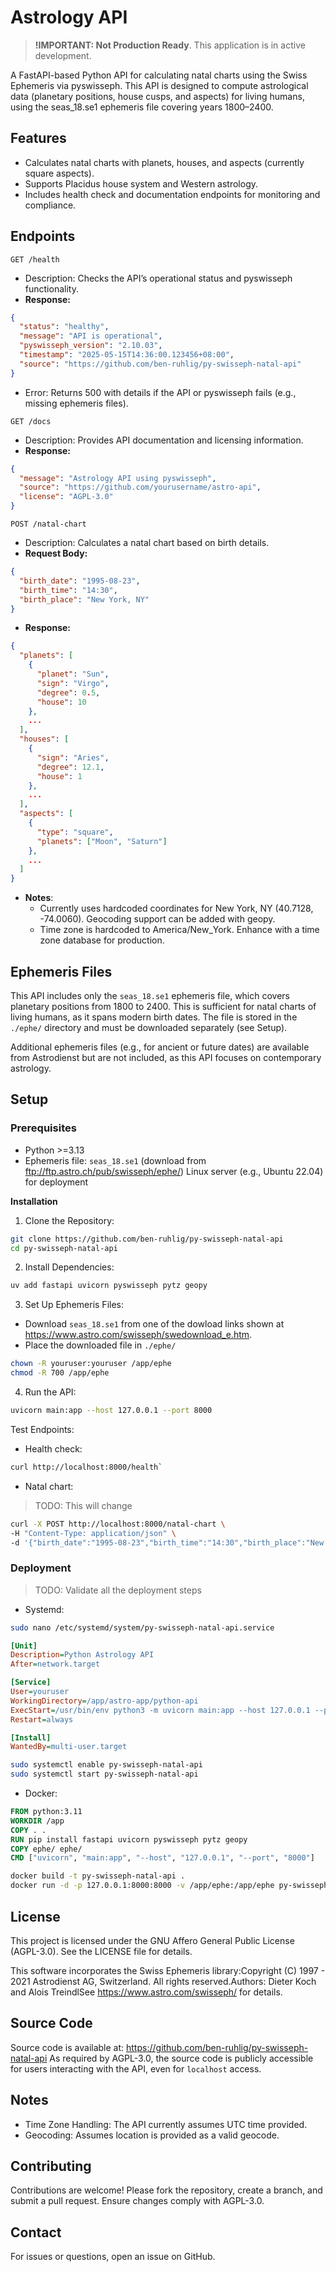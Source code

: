 # Astrology API

> **!IMPORTANT: Not Production Ready**. 
> This application is in active development.

A FastAPI-based Python API for calculating natal charts using the Swiss Ephemeris via pyswisseph. This API is designed to compute astrological data (planetary positions, house cusps, and aspects) for living humans, using the seas_18.se1 ephemeris file covering years 1800–2400.

## Features
* Calculates natal charts with planets, houses, and aspects (currently square aspects).
* Supports Placidus house system and Western astrology.
* Includes health check and documentation endpoints for monitoring and compliance.

## Endpoints
`GET /health`

* Description: Checks the API’s operational status and pyswisseph functionality.
* **Response:**
```json
{
  "status": "healthy",
  "message": "API is operational",
  "pyswisseph_version": "2.10.03",
  "timestamp": "2025-05-15T14:36:00.123456+08:00",
  "source": "https://github.com/ben-ruhlig/py-swisseph-natal-api"
}
```
* Error: Returns 500 with details if the API or pyswisseph fails (e.g., missing ephemeris files).

`GET /docs`

* Description: Provides API documentation and licensing information.
* **Response:**
```json
{
  "message": "Astrology API using pyswisseph",
  "source": "https://github.com/yourusername/astro-api",
  "license": "AGPL-3.0"
}
```

`POST /natal-chart`

* Description: Calculates a natal chart based on birth details.
* **Request Body:**
```json
{
  "birth_date": "1995-08-23",
  "birth_time": "14:30",
  "birth_place": "New York, NY"
}
```

* **Response:**
```json
{
  "planets": [
    {
      "planet": "Sun",
      "sign": "Virgo",
      "degree": 0.5,
      "house": 10
    },
    ...
  ],
  "houses": [
    {
      "sign": "Aries",
      "degree": 12.1,
      "house": 1
    },
    ...
  ],
  "aspects": [
    {
      "type": "square",
      "planets": ["Moon", "Saturn"]
    },
    ...
  ]
}
```


* **Notes**:
    * Currently uses hardcoded coordinates for New York, NY (40.7128, -74.0060). Geocoding support can be added with geopy.
    * Time zone is hardcoded to America/New_York. Enhance with a time zone database for production.



## Ephemeris Files
This API includes only the `seas_18.se1` ephemeris file, which covers planetary positions from 1800 to 2400. This is sufficient for natal charts of living humans, as it spans modern birth dates. The file is stored in the `./ephe/` directory and must be downloaded separately (see Setup).

Additional ephemeris files (e.g., for ancient or future dates) are available from Astrodienst but are not included, as this API focuses on contemporary astrology.

## Setup
### Prerequisites
* Python >=3.13
* Ephemeris file: `seas_18.se1` (download from ftp://ftp.astro.ch/pub/swisseph/ephe/)
Linux server (e.g., Ubuntu 22.04) for deployment

**Installation**

1. Clone the Repository:
```bash
git clone https://github.com/ben-ruhlig/py-swisseph-natal-api
cd py-swisseph-natal-api
```

2. Install Dependencies:
```bash
uv add fastapi uvicorn pyswisseph pytz geopy
```

3. Set Up Ephemeris Files:
* Download `seas_18.se1` from one of the dowload links shown at https://www.astro.com/swisseph/swedownload_e.htm.
* Place the downloaded file in `./ephe/`
```bash
chown -R youruser:youruser /app/ephe
chmod -R 700 /app/ephe
```

4. Run the API:
```bash
uvicorn main:app --host 127.0.0.1 --port 8000
```

Test Endpoints:
* Health check:
```bash
curl http://localhost:8000/health`
```

* Natal chart:
> TODO: This will change
```bash
curl -X POST http://localhost:8000/natal-chart \
-H "Content-Type: application/json" \
-d '{"birth_date":"1995-08-23","birth_time":"14:30","birth_place":"New York, NY"}'
```

### Deployment
> TODO: Validate all the deployment steps
* Systemd:
```bash
sudo nano /etc/systemd/system/py-swisseph-natal-api.service
```

```ini
[Unit]
Description=Python Astrology API
After=network.target

[Service]
User=youruser
WorkingDirectory=/app/astro-app/python-api
ExecStart=/usr/bin/env python3 -m uvicorn main:app --host 127.0.0.1 --port 8000
Restart=always

[Install]
WantedBy=multi-user.target
```

```bash
sudo systemctl enable py-swisseph-natal-api
sudo systemctl start py-swisseph-natal-api
```

* Docker:
```dockerfile
FROM python:3.11
WORKDIR /app
COPY . .
RUN pip install fastapi uvicorn pyswisseph pytz geopy
COPY ephe/ ephe/
CMD ["uvicorn", "main:app", "--host", "127.0.0.1", "--port", "8000"]
```
```bash
docker build -t py-swisseph-natal-api .
docker run -d -p 127.0.0.1:8000:8000 -v /app/ephe:/app/ephe py-swisseph-natal-api
```



## License
This project is licensed under the GNU Affero General Public License (AGPL-3.0). See the LICENSE file for details.

This software incorporates the Swiss Ephemeris library:Copyright (C) 1997 - 2021 Astrodienst AG, Switzerland. All rights reserved.Authors: Dieter Koch and Alois TreindlSee https://www.astro.com/swisseph/ for details.

## Source Code
Source code is available at: https://github.com/ben-ruhlig/py-swisseph-natal-api
As required by AGPL-3.0, the source code is publicly accessible for users interacting with the API, even for `localhost` access.


## Notes
* Time Zone Handling: The API currently assumes UTC time provided.
* Geocoding: Assumes location is provided as a valid geocode.

## Contributing
Contributions are welcome! Please fork the repository, create a branch, and submit a pull request. Ensure changes comply with AGPL-3.0.

## Contact
For issues or questions, open an issue on GitHub.
